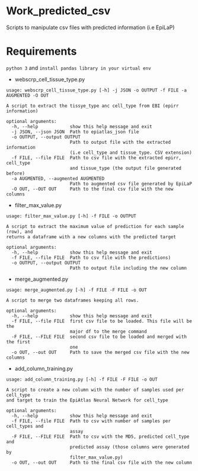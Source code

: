 # Work_predicted_csv
Scripts to manipulate csv files with predicted information (i.e EpiLaP)

# Requirements

```python 3``` and ```install pandas library in your virtual env```

- webscrp_cell_tissue_type.py


```
usage: webscrp_cell_tissue_type.py [-h] -j JSON -o OUTPUT -f FILE -a AUGMENTED -O OUT

A script to extract the tissye_type anc cell_type from EBI (epirr information)

optional arguments:
  -h, --help            show this help message and exit
  -j JSON, --json JSON  Path to epiatlas_json file
  -o OUTPUT, --output OUTPUT
                        Path to output file with the extracted information
                        (i.e cell_type and tissue_type. CSV extension)
  -f FILE, --file FILE  Path to csv file with the extracted epirr, cell_type
                        and tissue_type (the output file generated before)
  -a AUGMENTED, --augmented AUGMENTED
                        Path to augmented csv file generated by EpiLaP
  -O OUT, --OUT OUT     Path to the final csv file with the new columns
  ```


  - filter_max_value.py


```
usage: filter_max_value.py [-h] -f FILE -o OUTPUT

A script to extract the maximum value of prediction for each sample (row), and
returns a dataframe with a new columns with the predicted target

optional arguments:
  -h, --help            show this help message and exit
  -f FILE, --file FILE  Path to csv file with the predictions)
  -o OUTPUT, --output OUTPUT
                        Path to output file including the new column
```

- merge_augmented.py

```
usage: merge_augmented.py [-h] -f FILE -F FILE -o OUT

A script to merge two dataframes keeping all rows.

optional arguments:
  -h, --help            show this help message and exit
  -f FILE, --file FILE  first csv file to be loaded. This file will be the
                        major df to the merge command
  -F FILE, --FILE FILE  second csv file to be loaded and merged with the first
                        one
  -o OUT, --out OUT     Path to save the merged csv file with the new columns

```

- add_column_training.py

```
usage: add_column_training.py [-h] -f FILE -F FILE -o OUT

A script to create a new column with the number of samples used per cell_type
and target to train the EpiAtlas Neural Network for cell_type

optional arguments:
  -h, --help            show this help message and exit
  -f FILE, --file FILE  Path to csv with number of samples per cell_types and
                        assay
  -F FILE, --FILE FILE  Path to csv with the MD5, predicted cell_type and
                        predicted assay (those columns were generated by
                        filter_max_value.py)
  -o OUT, --out OUT     Path to the final csv file with the new column
  ```
  